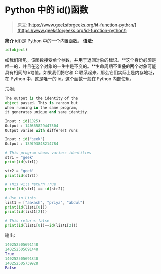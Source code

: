 # Python 中的 id()函数

> 原文:[https://www.geeksforgeeks.org/id-function-python/](https://www.geeksforgeeks.org/id-function-python/)

**简介**
id()是 Python 中的一个内置函数。
**语法:**

```py
id(object)
```

如我们所见，该函数接受单个参数，并用于返回对象的标识。**这个身份必须是唯一的，并且在这个对象的一生中是不变的。**生命周期不重叠的两个对象可能具有相同的 id()值。如果我们把它和 C 联系起来，那么它们实际上是内存地址，在 Python 中，这是唯一的 id。这个函数一般在 Python 内部使用。

示例:

```py
The output is the identity of the 
object passed. This is random but 
when running in the same program, 
it generates unique and same identity. 

Input : id(1025)
Output : 140365829447504
Output varies with different runs

Input : id("geek")
Output : 139793848214784

```

```py
# This program shows various identities
str1 = "geek"
print(id(str1))

str2 = "geek"
print(id(str2))

# This will return True
print(id(str1) == id(str2))

# Use in Lists
list1 = ["aakash", "priya", "abdul"]
print(id(list1[0]))
print(id(list1[2]))

# This returns false
print(id(list1[0])==id(list1[2]))
```

输出:

```py
140252505691448
140252505691448
True
140252505691840
140252505739928
False

```